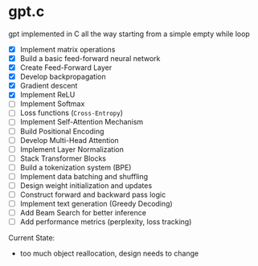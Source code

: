 # gpt.c

gpt implemented in C all the way starting from a simple empty while loop

- [X] Implement matrix operations
- [X] Build a basic feed-forward neural network  
- [X] Create Feed-Forward Layer  
- [X] Develop backpropagation 
- [X] Gradient descent    
- [X] Implement ReLU
- [ ] Implement Softmax 
- [ ] Loss functions (`Cross-Entropy`)
- [ ] Implement Self-Attention Mechanism  
- [ ] Build Positional Encoding  
- [ ] Develop Multi-Head Attention  
- [ ] Implement Layer Normalization  
- [ ] Stack Transformer Blocks  
- [ ] Build a tokenization system (BPE)  
- [ ] Implement data batching and shuffling  
- [ ] Design weight initialization and updates  
- [ ] Construct forward and backward pass logic  
- [ ] Implement text generation (Greedy Decoding)  
- [ ] Add Beam Search for better inference  
- [ ] Add performance metrics (perplexity, loss tracking)  

Current State:

- too much object reallocation, design needs to change
